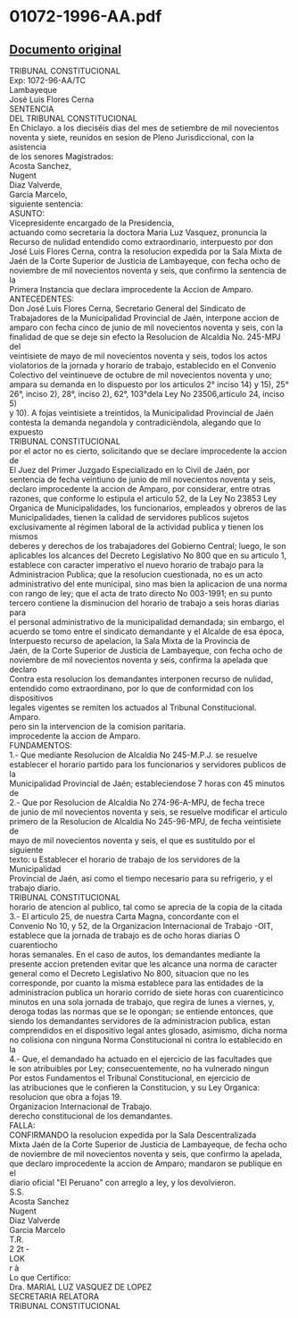 
01072-1996-AA.pdf
=================
  
[Documento original](https://tc.gob.pe/jurisprudencia/1997/01072-1996-AA.pdf)  
---  
TRIBUNAL CONSTITUCIONAL  
Exp: 1072-96-AA/TC  
Lambayeque  
José Luis Flores Cerna  
SENTENCIA  
DEL TRIBUNAL CONSTITUCIONAL  
En Chiclayo. a los dieciséis dias del mes de setiembre de mil novecientos  
noventa y siete, reunidos en sesion de Pleno Jurisdiccional, con la asistencia  
de los senores Magistrados:  
Acosta Sanchez,  
Nugent  
Diaz Valverde,  
Garcia Marcelo,  
siguiente sentencia:  
ASUNTO:  
Vicepresidente encargado de la Presidencia,  
actuando como secretaria la doctora Maria Luz Vasquez, pronuncia la  
Recurso de nulidad entendido como extraordinario, interpuesto por don  
José Luis Flores Cerna, contra la resolucion expedida por la Sala Mixta de  
Jaén de la Corte Superior de Justicia de Lambayeque, con fecha ocho de  
noviembre de mil novecientos noventa y seis, que confirmo la sentencia de la  
Primera Instancia que declara improcedente la Accion de Amparo.  
ANTECEDENTES:  
Don José Luis Flores Cerna, Secretario General del Sindicato de  
Trabajadores de la Municipalidad Provincial de Jaén, interpone accion de  
amparo con fecha cinco de junio de mil novecientos noventa y seis, con la  
finalidad de que se deje sin efecto la Resolucion de Alcaldia No. 245-MPJ del  
veintisiete de mayo de mil novecientos noventa y seis, todos los actos  
violatorios de la jornada y horario de trabajo, establecido en el Convenio  
Colectivo del veintinueve de octubre de mil novecientos noventa y uno;  
ampara su demanda en lo dispuesto por los articulos 2° inciso 14) y 15), 25°  
26°, inciso 2), 28°, inciso 2), 62°, 103°dela Ley No 23506,articulo 24, inciso 5)  
y 10). A fojas veintisiete a treintidos, la Municipalidad Provincial de Jaén  
contesta la demanda negandola y contradicièndola, alegando que lo expuesto  
TRIBUNAL CONSTITUCIONAL  
por el actor no es cierto, solicitando que se declare improcedente la accion de  
El Juez del Primer Juzgado Especializado en lo Civil de Jaén, por  
sentencia de fecha veintiuno de junio de mil novecientos noventa y seis,  
declaro improcedente la accion de Amparo, por considerar, entre otras  
razones, que conforme lo estipula el articulo 52, de la Ley No 23853 Ley  
Organica de Municipalidades, los funcionarios, empleados y obreros de las  
Municipalidades, tienen la calidad de servidores publicos sujetos  
exclusivamente al régimen laboral de la actividad publica y tienen los mismos  
deberes y derechos de los trabajadores del Gobierno Central; luego, le son  
aplicables los alcances del Decreto Legislativo No 800 que en su articulo 1,  
establece con caracter imperativo el nuevo horario de trabajo para la  
Administracion Publica; que la resolucion cuestionada, no es un acto  
administrativo del ente municipal, sino mas bien la aplicacion de una norma  
con rango de ley; que el acta de trato directo No 003-1991; en su punto  
tercero contiene la disminucion del horario de trabajo a seis horas diarias para  
el personal administrativo de la municipalidad demandada; sin embargo, el  
acuerdo se tomo entre el sindicato demandante y el Alcalde de esa época,  
Interpuesto recurso de apelacion, la Sala Mixta de la Provincia de  
Jaén, de la Corte Superior de Justicia de Lambayeque, con fecha ocho de  
noviembre de mil novecientos noventa y seis, confirma la apelada que declaro  
Contra esta resolucion los demandantes interponen recurso de nulidad,  
entendido como extraordinano, por lo que de conformidad con los dispositivos  
legales vigentes se remiten los actuados al Tribunal Constitucional.  
Amparo.  
pero sin la intervencion de la comision paritaria.  
improcedente la accion de Amparo.  
FUNDAMENTOS:  
1.- Que mediante Resolucion de Alcaldia No 245-M.P.J. se resuelve  
establecer el horario partido para los funcionarios y servidores publicos de la  
Municipalidad Provincial de Jaén; estableciendose 7 horas con 45 minutos de  
2.- Que por Resolucion de Alcaldia No 274-96-A-MPJ, de fecha trece  
de junio de mil novecientos noventa y seis, se resuelve modificar el articulo  
primero de la Resolucion de Alcaldia No 245-96-MPJ, de fecha veintisiete de  
mayo de mil novecientos noventa y seis, el que es sustituldo por el siguiente  
texto: u Establecer el horario de trabajo de los servidores de la Municipalidad  
Provincial de Jaén, asi como el tiempo necesario para su refrigerio, y el  
trabajo diario.  
TRIBUNAL CONSTITUCIONAL  
horario de atencion al publico, tal como se aprecia de la copia de la citada  
3.- El articulo 25, de nuestra Carta Magna, concordante con el  
Convenio No 10, y 52, de la Organizacion Internacional de Trabajo -OIT,  
establece que la jornada de trabajo es de ocho horas diarias O cuarentiocho  
horas semanales. En el caso de autos, los demandantes mediante la  
presente accion pretenden evitar que les alcance una norma de caracter  
general como el Decreto Legislativo No 800, situacion que no les  
corresponde, por cuanto la misma establece para las entidades de la  
administracion publica un horario corrido de siete horas con cuarenticinco  
minutos en una sola jornada de trabajo, que regira de lunes a viernes, y,  
deroga todas las normas que se le opongan; se entiende entonces, que  
siendo los demandantes servidores de la administracion publica, estan  
comprendidos en el dispositivo legal antes glosado, asimismo, dicha norma  
no colisiona con ninguna Norma Constitucional ni contra lo establecido en la  
4.- Que, el demandado ha actuado en el ejercicio de las facultades que  
le son atribuibles por Ley; consecuentemente, no ha vulnerado ningun  
Por estos Fundamentos el Tribunal Constitucional, en ejercicio de  
las atribuciones que le confieren la Constitucion, y su Ley Organica:  
resolucion que obra a fojas 19.  
Organizacion Internacional de Trabajo.  
derecho constitucional de los demandantes.  
FALLA:  
CONFIRMANDO la resolucion expedida por la Sala Descentralizada  
Mixta Jaén de la Corte Superior de Justicia de Lambayeque, de fecha ocho  
de noviembre de mil novecientos noventa y seis, que confirmo la apelada,  
que declaro improcedente la accion de Amparo; mandaron se publique en el  
diario oficial "El Peruano" con arreglo a ley, y los devolvieron.  
S.S.  
Acosta Sanchez  
Nugent  
Diaz Valverde  
Garcia Marcelo  
T.R.  
2 2t -  
LOK  
r à  
Lo que Certifico:  
Dra. MARIAL LUZ VASQUEZ DE LOPEZ  
SECRETARIA RELATORA  
TRIBUNAL CONSTITUCIONAL